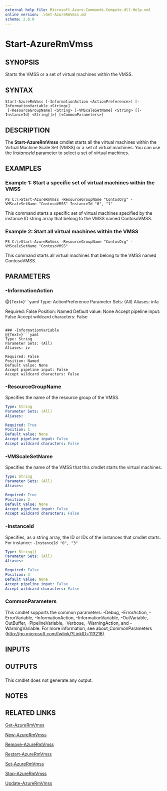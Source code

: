 ```yaml
---
external help file: Microsoft.Azure.Commands.Compute.dll-Help.xml
online version: .\Get-AzureRmVmss.md
schema: 2.0.0
---
```


# Start-AzureRmVmss

## SYNOPSIS
Starts the VMSS or a set of virtual machines within the VMSS.

## SYNTAX

```
Start-AzureRmVmss [-InformationAction <ActionPreference>] [-InformationVariable <String>]
 [-ResourceGroupName] <String> [-VMScaleSetName] <String> [[-InstanceId] <String[]>] [<CommonParameters>]
```

## DESCRIPTION
The **Start-AzureRmVmss** cmdlet starts all the virtual machines within the Virtual Machine Scale Set (VMSS) or a set of virtual machines.
You can use the *InstanceId* parameter to select a set of virtual machines.

## EXAMPLES

### Example 1: Start a specific set of virtual machines within the VMSS
```
PS C:\>Start-AzureRmVmss -ResourceGroupName "ContosOrg" -VMScaleSetName "ContosoVMSS"-InstanceId "0", "1"
```

This command starts a specific set of virtual machines specified by the instance ID string array that belong to the VMSS named ContosoVMSS.

### Example 2: Start all virtual machines within the VMSS
```
PS C:\>Start-AzureRmVmss -ResourceGroupName "ContosOrg" -VMScaleSetName "ContosoVMSS"
```

This command starts all virtual machines that belong to the VMSS named ContosoVMSS.

## PARAMETERS

### -InformationAction
@{Text=}```yaml
Type: ActionPreference
Parameter Sets: (All)
Aliases: infa

Required: False
Position: Named
Default value: None
Accept pipeline input: False
Accept wildcard characters: False
```

### -InformationVariable
@{Text=}```yaml
Type: String
Parameter Sets: (All)
Aliases: iv

Required: False
Position: Named
Default value: None
Accept pipeline input: False
Accept wildcard characters: False
```

### -ResourceGroupName
Specifies the name of the resource group of the VMSS.

```yaml
Type: String
Parameter Sets: (All)
Aliases: 

Required: True
Position: 1
Default value: None
Accept pipeline input: False
Accept wildcard characters: False
```

### -VMScaleSetName
Specifies the name of the VMSS that this cmdlet starts the virtual machines.

```yaml
Type: String
Parameter Sets: (All)
Aliases: 

Required: True
Position: 2
Default value: None
Accept pipeline input: False
Accept wildcard characters: False
```

### -InstanceId
Specifies, as a string array, the ID or IDs of the instances that cmdlet starts.
For instance: `-InstanceId "0", "3"`

```yaml
Type: String[]
Parameter Sets: (All)
Aliases: 

Required: False
Position: 3
Default value: None
Accept pipeline input: False
Accept wildcard characters: False
```

### CommonParameters
This cmdlet supports the common parameters: -Debug, -ErrorAction, -ErrorVariable, -InformationAction, -InformationVariable, -OutVariable, -OutBuffer, -PipelineVariable, -Verbose, -WarningAction, and -WarningVariable. For more information, see about_CommonParameters (http://go.microsoft.com/fwlink/?LinkID=113216).

## INPUTS

## OUTPUTS

###  
This cmdlet does not generate any output.

## NOTES

## RELATED LINKS

[Get-AzureRmVmss](.\Get-AzureRmVmss.md)

[New-AzureRmVmss](.\New-AzureRmVmss.md)

[Remove-AzureRmVmss](.\Remove-AzureRmVmss.md)

[Restart-AzureRmVmss](.\Restart-AzureRmVmss.md)

[Set-AzureRmVmss](.\Set-AzureRmVmss.md)

[Stop-AzureRmVmss](.\Stop-AzureRmVmss.md)

[Update-AzureRmVmss](.\Update-AzureRmVmss.md)

